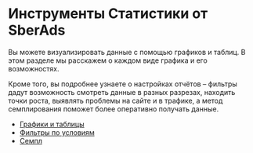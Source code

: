 # Инструменты Статистики от SberAds

Вы можете визуализировать данные с помощью графиков и таблиц. В этом разделе мы расскажем о каждом виде графика и его возможностях.

Кроме того, вы подробнее узнаете о настройках отчётов – фильтры дадут возможность смотреть данные в разных разрезах, находить точки роста, выявлять проблемы на сайте и в трафике, а метод семплирования поможет более оперативно получать данные.

* [Графики и таблицы](grafiki-i-tablicy.md)
* [Фильтры по условиям](filtry-po-usloviyam.md)
* [Семпл](sempl.md)
